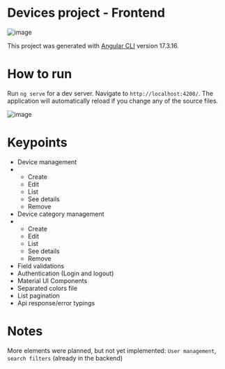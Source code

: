 # Devices project - Frontend

![image](https://github.com/user-attachments/assets/93bc4fff-8a34-4e0d-9654-e1f46944a172)

This project was generated with [Angular CLI](https://github.com/angular/angular-cli) version 17.3.16.

# How to run
Run `ng serve` for a dev server. Navigate to `http://localhost:4200/`. The application will automatically reload if you change any of the source files.

![image](https://github.com/user-attachments/assets/285372ac-e3c9-4b6b-8923-af9e0b700d83)


# Keypoints
- Device management
- - Create
  - Edit
  - List
  - See details
  - Remove
- Device category management
- - Create
  - Edit
  - List
  - See details
  - Remove
- Field validations
- Authentication (Login and logout)
- Material UI Components
- Separated colors file
- List pagination
- Api response/error typings

# Notes
More elements were planned, but not yet implemented: `User management`, `search filters` (already in the backend)
